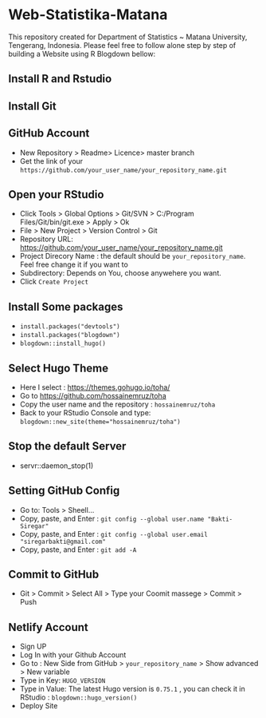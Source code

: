# Web-Statistika-Matana

This repository created for Department of Statistics ~ Matana University, Tengerang, Indonesia. Please feel free to follow alone step by step of building a Website using R Blogdown bellow:

## Install R and Rstudio
## Install Git
## GitHub Account 
* New Repository > Readme> Licence> master branch 
* Get the link of your `https://github.com/your_user_name/your_repository_name.git`

## Open your RStudio 
* Click Tools > Global Options > Git/SVN > C:/Program Files/Git/bin/git.exe > Apply > Ok
* File > New Project > Version Control > Git 
* Repository URL: https://github.com/your_user_name/your_repository_name.git
* Project Direcory Name : the default should be `your_repository_name`. Feel free change it if you want to
* Subdirectory: Depends on You, choose anywehere you want.
* Click `Create Project`

## Install Some packages 

* `install.packages("devtools")`
* `install.packages("blogdown")` 
* `blogdown::install_hugo()`

## Select Hugo Theme 
* Here I select : https://themes.gohugo.io/toha/
* Go to https://github.com/hossainemruz/toha
* Copy the user name and the repository : `hossainemruz/toha` 
* Back to your RStudio Console and type: `blogdown::new_site(theme="hossainemruz/toha")`

## Stop the default Server
* servr::daemon_stop(1)

## Setting GitHub Config
* Go to: Tools > Sheell...
* Copy, paste, and Enter : `git config --global user.name "Bakti-Siregar"`
* Copy, paste, and Enter : `git config --global user.email "siregarbakti@gmail.com"`
* Copy, paste, and Enter : `git add -A`
  
## Commit to GitHub
* Git > Commit > Select All > Type your Coomit massege > Commit > Push 

## Netlify Account 
* Sign UP 
* Log In with your Github Account 
* Go to : New Side from GitHub > `your_repository_name` > Show advanced > New variable
* Type in Key: `HUGO_VERSION` 
* Type in Value: The latest Hugo version is `0.75.1` , you can check it in RStudio : `blogdown::hugo_version()`
* Deploy Site 


